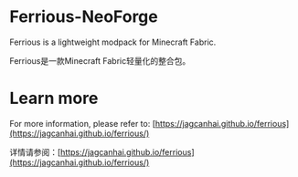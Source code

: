 # Ferrious-NeoForge
Ferrious is a lightweight modpack for Minecraft Fabric.

Ferrious是一款Minecraft Fabric轻量化的整合包。

# Learn more
For more information, please refer to: [https://jagcanhai.github.io/ferrious](https://jagcanhai.github.io/ferrious/)


详情请参阅：[https://jagcanhai.github.io/ferrious](https://jagcanhai.github.io/ferrious/)
